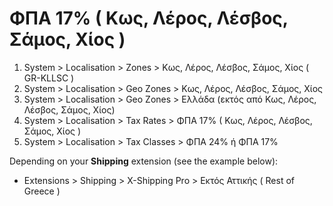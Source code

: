 # ΦΠΑ 17% ( Κως, Λέρος, Λέσβος, Σάμος, Χίος )

1. System > Localisation > Zones > Κως, Λέρος, Λέσβος, Σάμος, Χίος ( GR-KLLSC )
1. System > Localisation > Geo Zones > Κως, Λέρος, Λέσβος, Σάμος, Χίος
1. System > Localisation > Geo Zones > Ελλάδα (εκτός από Κως, Λέρος, Λέσβος, Σάμος, Χίος)
1. System > Localisation > Tax Rates > ΦΠΑ 17% ( Κως, Λέρος, Λέσβος, Σάμος, Χίος )
1. System > Localisation > Tax Classes > ΦΠΑ 24% ή ΦΠΑ 17%

Depending on your **Shipping** extension (see the example below):
- Extensions > Shipping > X-Shipping Pro > Εκτός Αττικής ( Rest of Greece )
